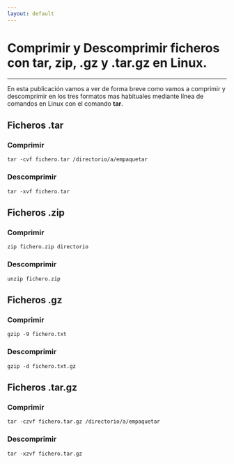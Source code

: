 ```yaml
---
layout: default
---
```


# [](#header-1)Comprimir y Descomprimir ficheros con tar, zip, .gz y .tar.gz en Linux.
***

En esta publicación vamos a ver de forma breve como vamos a comprimir y descomprimir en los tres formatos mas habituales mediante línea de comandos en Linux con el comando **tar**.

## [](#header-2)Ficheros .tar
### [](#header-3) Comprimir
```
tar -cvf fichero.tar /directorio/a/empaquetar
```
### [](#header-3) Descomprimir
```
tar -xvf fichero.tar
```

## [](#header-2)Ficheros .zip
### [](#header-3) Comprimir
```
zip fichero.zip directorio
```
### [](#header-3) Descomprimir
```
unzip fichero.zip
```

## [](#header-2)Ficheros .gz
### [](#header-3) Comprimir
```
gzip -9 fichero.txt
```
### [](#header-3) Descomprimir
```
gzip -d fichero.txt.gz
```


## [](#header-2)Ficheros .tar.gz
### [](#header-3) Comprimir
```
tar -czvf fichero.tar.gz /directorio/a/empaquetar
```
### [](#header-3) Descomprimir
```
tar -xzvf fichero.tar.gz
```

